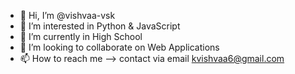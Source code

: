 - 👋 Hi, I’m @vishvaa-vsk
- 👀 I’m interested in Python & JavaScript
- 🌱 I’m currently in High School
- 💞️ I’m looking to collaborate on Web Applications
- 📫 How to reach me --> contact via email kvishvaa6@gmail.com

<!---
vishvaa-vsk/vishvaa-vsk is a ✨ special ✨ repository because its `README.md` (this file) appears on your GitHub profile.
You can click the Preview link to take a look at your changes.
--->

